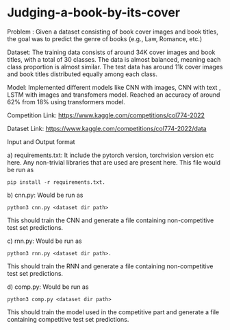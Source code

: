 # Judging-a-book-by-its-cover

Problem : Given a dataset consisting of book cover images and book titles, the goal was to predict the genre of books (e.g., Law, Romance, etc.)

Dataset: The training data consists of around 34K cover images and book titles, with a total 
of 30 classes. The data is almost balanced, meaning each class proportion is almost similar. 
The test data has around 11k cover images and book titles distributed equally among each 
class. 

Model: Implemented different models like CNN with images, CNN with text , LSTM with images and transfomers model. Reached an accuracy of around 62% from 18% using transformers model. 

Competition Link: https://www.kaggle.com/competitions/col774-2022

Dataset Link: https://www.kaggle.com/competitions/col774-2022/data

Input and Output format

a) requirements.txt: It include the pytorch version, torchvision version etc here.
Any non-trivial libraries that are used are present here. This file would be run as 

    pip install -r requirements.txt.

b) cnn.py: Would be run as 

    python3 cnn.py <dataset dir path>
    
   This should train the CNN and generate a file <non comp test pred y.csv> containing non-competitive test set predictions.

c) rnn.py: Would be run as 

    python3 rnn.py <dataset dir path>.
    
  This should train the RNN and generate a file <non comp test pred y.csv> containing non-competitive test set predictions.

d) comp.py: Would be run as

    python3 comp.py <dataset dir path>
    
   This should train the model used in the competitive part and generate a file <comp test y.csv> containing competitive test set predictions.
